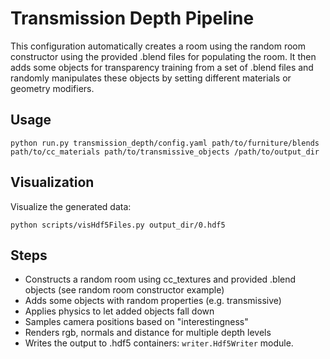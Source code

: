 # Transmission Depth Pipeline

This configuration automatically creates a room using the random room constructor 
using the provided .blend files for populating the room. 
It then adds some objects for transparency training from a set of .blend files
and randomly manipulates these objects by setting different materials or 
geometry modifiers.

## Usage

```
python run.py transmission_depth/config.yaml path/to/furniture/blends path/to/cc_materials path/to/transmissive_objects /path/to/output_dir
```

## Visualization
Visualize the generated data:

```
python scripts/visHdf5Files.py output_dir/0.hdf5
```

## Steps

* Constructs a random room using cc_textures and provided .blend objects (see random room constructor example)
* Adds some objects with random properties (e.g. transmissive)
* Applies physics to let added objects fall down
* Samples camera positions based on "interestingness"
* Renders rgb, normals and distance for multiple depth levels
* Writes the output to .hdf5 containers: `writer.Hdf5Writer` module.

